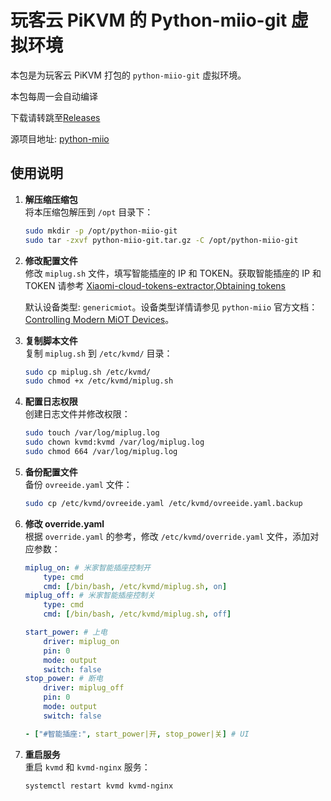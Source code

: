 # 玩客云 PiKVM 的 Python-miio-git 虚拟环境

本包是为玩客云 PiKVM 打包的 `python-miio-git` 虚拟环境。

本包每周一会自动编译

下载请转跳至[Releases](https://github.com/luochen88/python-miio-git/releases/)

源项目地址: [python-miio](https://github.com/rytilahti/python-miio)

## 使用说明

1. **解压缩压缩包**  
   将本压缩包解压到 `/opt` 目录下：
   ```bash
   sudo mkdir -p /opt/python-miio-git
   sudo tar -zxvf python-miio-git.tar.gz -C /opt/python-miio-git

2. **修改配置文件**  
   修改 `miplug.sh` 文件，填写智能插座的 IP 和 TOKEN。获取智能插座的 IP 和 TOKEN 请参考 [Xiaomi-cloud-tokens-extractor](https://github.com/PiotrMachowski/Xiaomi-cloud-tokens-extractor),[Obtaining tokens](https://python-miio.readthedocs.io/en/latest/discovery.html#obtaining-tokens)

   默认设备类型: `genericmiot`。设备类型详情请参见 `python-miio` 官方文档：[Controlling Modern MiOT Devices](https://python-miio.readthedocs.io/en/latest/index.html#controlling-modern-miot-devices)。
3. **复制脚本文件**  
   复制 `miplug.sh` 到 `/etc/kvmd/` 目录：
   ```bash
   sudo cp miplug.sh /etc/kvmd/
   sudo chmod +x /etc/kvmd/miplug.sh

4. **配置日志权限**  
   创建日志文件并修改权限：
   ```bash
   sudo touch /var/log/miplug.log
   sudo chown kvmd:kvmd /var/log/miplug.log
   sudo chmod 664 /var/log/miplug.log

5. **备份配置文件**  
   备份 `ovreeide.yaml` 文件：
   ```bash
   sudo cp /etc/kvmd/ovreeide.yaml /etc/kvmd/ovreeide.yaml.backup

6. **修改 override.yaml**  
   根据 `override.yaml` 的参考，修改 `/etc/kvmd/override.yaml` 文件，添加对应参数：

   ```yaml
   miplug_on: # 米家智能插座控制开
       type: cmd
       cmd: [/bin/bash, /etc/kvmd/miplug.sh, on]
   miplug_off: # 米家智能插座控制关
       type: cmd
       cmd: [/bin/bash, /etc/kvmd/miplug.sh, off]

   start_power: # 上电
       driver: miplug_on
       pin: 0
       mode: output
       switch: false
   stop_power: # 断电
       driver: miplug_off
       pin: 0
       mode: output
       switch: false

   - ["#智能插座:", start_power|开, stop_power|关] # UI

7. **重启服务**  
   重启 `kvmd` 和 `kvmd-nginx` 服务：
   ```bash
   systemctl restart kvmd kvmd-nginx
